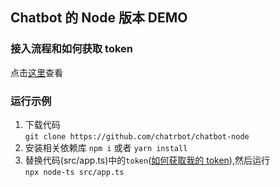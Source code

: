 ## Chatbot 的 Node 版本 DEMO

### 接入流程和如何获取 token

点击[这里](https://github.com/chatrbot/chatbot)查看

### 运行示例

1. 下载代码  
   `git clone https://github.com/chatrbot/chatbot-node`
2. 安装相关依赖库
   `npm i` 或者 `yarn install`
3. 替换代码(src/app.ts)中的`token`([如何获取我的 token](https://github.com/chatrbot/chatbot#faq)),然后运行  
   `npx node-ts src/app.ts`
